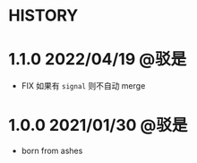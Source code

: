 HISTORY
===

# 1.1.0 2022/04/19 @驳是

* FIX 如果有 `signal` 则不自动 merge

# 1.0.0 2021/01/30 @驳是

* born from ashes

